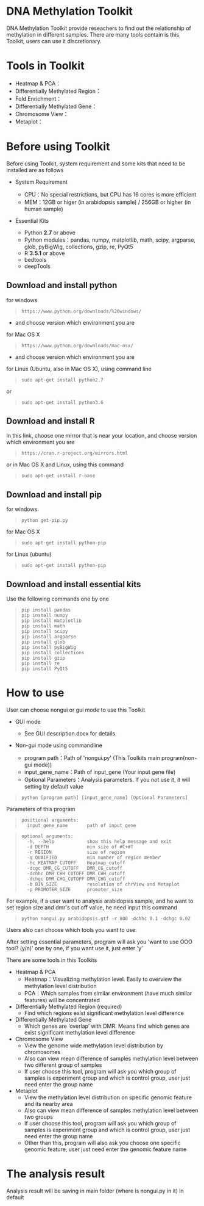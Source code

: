 # DNA Methylation Toolkit
DNA Methylation Toolkit provide reseachers to find out the relationship of methylation in different samples.
There are many tools contain is this Toolkit, users can use it discretionary.

# Tools in Toolkit
* Heatmap & PCA：
* Differentially Methylated Region：
* Fold Enrichment：
* Differentially Methylated Gene：
* Chromosome View：
* Metaplot：

# Before using Toolkit
Before using Toolkit, system requirement and some kits that need to be installed are as follows
* System Requirement
  * CPU：No special restrictions, but CPU has 16 cores is more efficient
  * MEM：12GB or higer (in arabidopsis sample) / 256GB or higher (in human sample)

* Essential Kits
  * Python **2.7** or above
  * Python modules：pandas, numpy, matplotlib, math, scipy, argparse, glob, pyBigWig, collections, gzip, re, PyQt5
  * R **3.5.1** or above
  * bedtools
  * deepTools
  
## Download and install python
for windows
>     https://www.python.org/downloads/%20windows/
  * and choose version which environment you are

for Mac OS X
>     https://www.python.org/downloads/mac-osx/
  * and choose version which environment you are

for Linux (Ubuntu, also in Mac OS X), using command line
>     sudo apt-get install python2.7
or
>     sudo apt-get install python3.6

## Download and install R
In this link, choose one mirror that is near your location, and choose version which environment you are
>     https://cran.r-project.org/mirrors.html

or in Mac OS X and Linux, using this command
>     sudo apt-get install r-base

## Download and install pip
for windows
>     python get-pip.py

for Mac OS X
>     sudo apt-get install python-pip

for Linux (ubuntu)
>     sudo apt-get install python-pip

## Download and install essential kits
Use the following commands one by one
>     pip install pandas
>     pip install numpy
>     pip install matplotlib
>     pip install math
>     pip install scipy
>     pip install argparse
>     pip install glob
>     pip install pyBigWig
>     pip install collections
>     pip install gzip
>     pip install re
>     pip install PyQt5

# How to use
User can choose nongui or gui mode to use this Toolkit
* GUI mode
  * See GUI description.docx for details.  

* Non-gui mode
using commandline
  * program path：Path of 'nongui.py' (This Toolkits main program(non-gui mode))
  * input_gene_name：Path of input_gene (Your input gene file)
  * Optional Parameters：Analysis parameters. If you not use it, it will setting by default value
>     python [program path] [input_gene_name] [Optional Parameters]

Parameters of this program
>     positional arguments:
>       input_gene_name       path of input gene

>     optional arguments:
>       -h, --help            show this help message and exit
>       -d DEPTH              min size of #C+#T
>       -r REGION             size of region
>       -q QUAIFIED           min number of region member
>       -hc HEATMAP_CUTOFF    Heatmap_cutoff
>       -dcgc DMR_CG_CUTOFF   DMR_CG_cutoff
>       -dchhc DMR_CHH_CUTOFF DMR_CHH_cutoff
>       -dchgc DMR_CHG_CUTOFF DMR_CHG_cutoff
>       -b BIN_SIZE           resolution of chrView and Metaplot
>       -p PROMOTER_SIZE      promoter_size

For example, if a user want to analysis arabidopsis sample, and he want to set region size and dmr's cut off value, he need input this command
>     python nongui.py arabidopsis.gtf -r 800 -dchhc 0.1 -dchgc 0.02

Users also can choose which tools you want to use.

After setting essential parameters, program will ask you 'want to use OOO tool? (y/n)' one by one, if you want use it, just enter 'y'

There are some tools in this Toolkits
* Heatmap & PCA
  * Heatmap：Visualizing methylation level. Easily to overview the methylation level distribution
  * PCA：Which samples from similar environment (have much similar features) will be concentrated
* Differentially Methylated Region (required)
  * Find which regions exist significant methylation level difference
* Differentially Methylated Gene
  * Which genes are ‘overlap’ with DMR. Means find which genes are exist significant methylation level difference
* Chromosome View
  * View the genome wide methylation level distribution by chromosomes
  * Also can view mean difference of samples methylation level between two different group of samples
  * If user choose this tool, program will ask you which group of samples is experiment group and which is control group, user just need enter the group name
* Metaplot
  * View the methylation level distribution on specific genomic feature and its nearby area
  * Also can view mean difference of samples methylation level between two groups
  * If user choose this tool, program will ask you which group of samples is experiment group and which is control group, user just need enter the group name
  * Other than this, program will also ask you choose one specific genomic feature, user just need enter the genomic feature name

# The analysis result
Analysis result will be saving in main folder (where is nongui.py in it) in default
